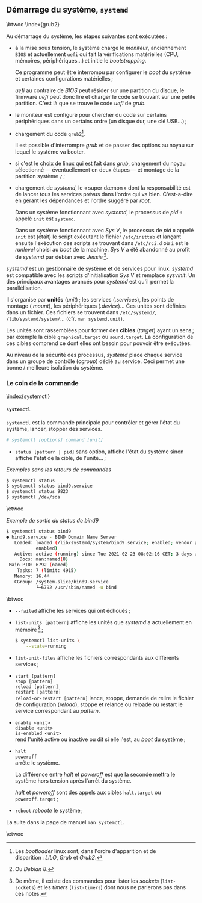 
## Démarrage du système, `systemd`

\btwoc
\index{grub2}

Au démarrage du système, les étapes suivantes sont exécutées :

- à la mise sous tension, le système charge le _moniteur_, anciennement `BIOS`
  et actuellement `uefi` qui fait la vérifications matérielles (CPU, mémoires,
  périphériques…) et initie le _bootstrapping_.

    Ce programme peut être interrompu par configurer le _boot_ du système et
    certaines configurations matérielles ;

    _uefi_ au contraire de _BIOS_ peut résider sur une partition du disque, le
    firmware _uefi_ peut donc lire et charger le code se trouvant sur une petite
    partition. C'est là que se trouve le code _uefi_ de _grub_. 

- le moniteur est configuré pour chercher du code sur certains périphériques
  dans un certains ordre (un disque dur, une clé USB…) ;

- chargement du code `grub2`[^f_038_1].

    Il est possible d'interrompre _grub_ et de passer des options au noyau sur
    lequel le système va booter. 

- si c'est le choix de linux qui est fait dans _grub_, chargement du noyau
  sélectionné — éventuellement en deux étapes — et montage de la partition
  système `/` ;

- chargement de _systemd_, le « super dæmon » dont la responsabilité est de
  lancer tous les services prévus dans l'ordre qui va bien. C'est-a-dire en
  gérant les dépendances et l'ordre suggéré par _root_. 

    Dans un système fonctionnant avec _systemd_, le processus de _pid_ `0`
    appelé `init` est `systemd`.

    Dans un système fonctionnant avec _Sys V_, le processus de _pid_ `0` appelé
    `init` est (était) le script exécutant le fichier `/etc/inittab` et lançant
    ensuite l'exécution des scripts se trouvant dans `/etc/rci.d` où `i` est le
    _runlevel_ choisi au _boot_ de la machine. _Sys V_ a été abandonné au profit
    de _systemd_ par debian avec _Jessie_ [^f038_43].

[^f038_43]: Ou _Debian 8_.  


_systemd_ est un gestionnaire de système et de services pour linux. _systemd_
est compatible avec les scripts d'initialisation _Sys V_ et remplace _sysvinit_.
Un des principaux avantages avancés pour _systemd_ est qu'il permet la
parallélisation.

Il s'organise par **unités** (_unit_) ; les services (_.services_), les points
de montage (_.mount_), les périphériques (_.device_)… Ces unités sont définies
dans un fichier. Ces fichiers se trouvent dans `/etc/systemd/`,
`/lib/systemd/system/`… (cfr. `man systemd.unit`).

Les unités sont rassemblées pour former des **cibles** (_target_) ayant un
sens ; par exemple la cible `graphical.target` ou `sound.target`. La
configuration de ces cibles comprend ce dont elles ont besoin pour pouvoir être
exécutées.

Au niveau de la sécurité des processus, _systemd_ place chaque service dans un
groupe de contrôle (_cgroup_) dédié au service. Ceci permet une bonne /
meilleure isolation du système. 

### Le coin de la commande

\index{systemctl}

#### `systemctl`

`systemctl` est la commande principale pour contrôler et gérer l'état du
système, lancer, stopper des services. 

```bash
# systemctl [options] command [unit]
```

- `status [pattern | pid]` sans option, affiche l'état du système sinon affiche l'état de la cible, de l'unité… ;

_Exemples sans les retours de commandes_  

```bash
$ systemctl status
$ systemctl status bind9.service
$ systemctl status 9823
$ systemctl /dev/sda
```

\etwoc

_Exemple de sortie du status de bind9_  


```bash
$ systemctl status bind9
● bind9.service - BIND Domain Name Server
   Loaded: loaded (/lib/systemd/system/bind9.service; enabled; vendor preset: 
           enabled)
   Active: active (running) since Tue 2021-02-23 08:02:16 CET; 3 days ago 
     Docs: man:named(8)
 Main PID: 6792 (named)
    Tasks: 7 (limit: 4915)
   Memory: 16.4M
   CGroup: /system.slice/bind9.service
           └─6792 /usr/sbin/named -u bind
```

\btwoc

- `--failed` affiche les services qui ont échoués ; 

- `list-units [pattern]` affiche les unités que _systemd_ a actuellement en
  mémoire [^f_038_2] ;

    ```bash
    $ systemctl list-units \
        --state=running
    ```

- `list-unit-files` affiche les fichiers correspondants aux différents
  services ; 

- `start [pattern]`  
    `stop [pattern]`  
    `reload [pattern]`  
    `restart [pattern]`  
    `reload-or-restart [pattern]` lance, stoppe, demande de relire le fichier de
    configuration (_reload_), stoppe et relance ou reloade ou restart le service
    correspondant au _pattern_.



- `enable <unit>`  
    `disable <unit>`  
    `is-enabled <unit>`  
    rend l'unité active ou inactive ou dit si elle l'est, au _boot_ du système ;  

- `halt`  
    `poweroff`  
    arrête le système.   
    
    La différence entre _halt_ et _poweroff_ est que la seconde mettra le système hors tension après l'arrêt du système. 
    
    _halt_ et _poweroff_ sont des appels aux cibles `halt.target` ou
    `poweroff.tarqet` ;

- `reboot` _reboote_ le système ;

La suite dans la page de manuel `man systemctl`.

[^f_038_1]: Les _bootloader_ linux sont, dans l'ordre d'apparition et de
disparition : _LILO_, _Grub_ et _Grub2_.

[^f_038_2]: De même, il existe des commandes pour lister les _sockets_
(`list-sockets`) et les _timers_ (`list-timers`) dont nous ne parlerons pas dans
ces notes. 

\etwoc